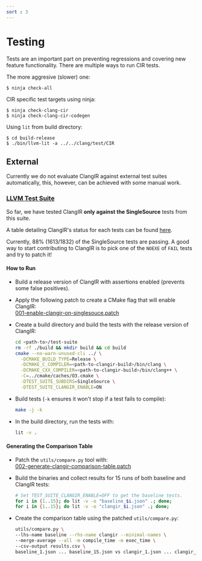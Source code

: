 ```yaml
---
sort : 3
---
```


# Testing

Tests are an important part on preventing regressions and covering new feature
functionality. There are multiple ways to run CIR tests.

The more aggresive (slower) one:
```
$ ninja check-all
```

CIR specific test targets using ninja:
```
$ ninja check-clang-cir
$ ninja check-clang-cir-codegen
```

Using `lit` from build directory:

```
$ cd build-release
$ ./bin/llvm-lit -a ../../clang/test/CIR
```

## External

Currently we do not evaluate ClangIR against external test suites automatically, this, however, can be achieved with some manual work.

### [LLVM Test Suite](https://github.com/llvm/llvm-test-suite)

So far, we have tested ClangIR **only against the SingleSource** tests from this suite.

A table detailing ClangIR's status for each tests can be found [here](../Standalone/single-source-tests-table.md).

Currently, 88% (1613/1832) of the SingleSource tests are passing. A good way to start contributing to ClangIR is to pick one of the `NOEXE` of `FAIL` tests and try to patch it!

#### How to Run

* Build a release version of ClangIR with assertions enabled (prevents some false positives).
* Apply the following patch to create a CMake flag that will enable ClangIR: \
  [001-enable-clangir-on-singlesouce.patch](../Files/001-enable-clangir-on-singlesouce.patch)

* Create a build directory and build the tests with the release version of ClangIR:
  ```bash
  cd <path-to>/test-suite
  rm -rf ./build && mkdir build && cd build
  cmake --no-warn-unused-cli ../ \
    -DCMAKE_BUILD_TYPE=Release \
    -DCMAKE_C_COMPILER=<path-to-clangir-build>/bin/clang \
    -DCMAKE_CXX_COMPILER=<path-to-clangir-build>/bin/clang++ \
    -C=../cmake/caches/O3.cmake \
    -DTEST_SUITE_SUBDIRS=SingleSource \
    -DTEST_SUITE_CLANGIR_ENABLE=ON
  ```

* Build tests (`-k` ensures it won't stop if a test fails to compile):
  ```bash
  make -j -k
  ```

* In the build directory, run the tests with:
  ```bash
  lit -v .
  ```

#### Generating the Comparison Table

* Patch the `utils/compare.py` tool with:\
[002-generate-clangir-comparison-table.patch](../Files/002-generate-clangir-comparison-table.patch)

* Build the binaries and collect results for 15 runs of both baseline and ClangIR tests:
    ```bash
    # Set TEST_SUITE_CLANGIR_ENABLE=OFF to get the baseline tests.
    for i in {1..15}; do lit -v -o "baseline_$i.json" .; done;
    for i in {1..15}; do lit -v -o "clangir_$i.json" .; done;
    ```

* Create the comparison table using the patched `utils/compare.py`:
  ```bash
  utils/compare.py \
  --lhs-name baseline --rhs-name clangir --minimal-names \
  --merge-average --all -m compile_time -m exec_time \
  --csv-output results.csv \
  baseline_1.json ... baseline_15.json vs clangir_1.json ... clangir_15.json
  ```
